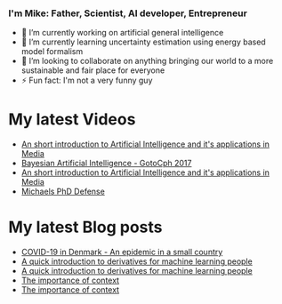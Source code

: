 ### I'm Mike: Father, Scientist, AI developer, Entrepreneur

- 🔭 I’m currently working on artificial general intelligence
- 🌱 I’m currently learning uncertainty estimation using energy based model formalism
- 👯 I’m looking to collaborate on anything bringing our world to a more sustainable and fair place for everyone
- ⚡ Fun fact: I'm not a very funny guy

# My latest Videos
<!-- YOUTUBE:START -->
- [An short introduction to Artificial Intelligence and it's applications in Media](https://www.youtube.com/watch?v=9YZ5c3dOmgQ)
- [Bayesian Artificial Intelligence - GotoCph 2017](https://www.youtube.com/watch?v=_GazRDpv0uI)
- [An short introduction to Artificial Intelligence and it's applications in Media](https://www.youtube.com/watch?v=C1ZonnlRkAY)
- [Michaels PhD Defense](https://www.youtube.com/watch?v=EUTZKMPFn9I)
<!-- YOUTUBE:END -->

# My latest Blog posts
<!-- BLOG-POST-LIST:START -->
- [COVID-19 in Denmark - An epidemic in a small country](https://doktormike.gitlab.io/post/covid-19/)
- [A quick introduction to derivatives for machine learning people](/math/derivatives/machine/learning/ai/ml/2018/02/09/A-quick-introduction-to-derivatives-for-machine-learning-people.html)
- [A quick introduction to derivatives for machine learning people](https://doktormike.gitlab.io/post/derivative-18/)
- [The importance of context](/2018/02/01/The-importance-of-context.html)
- [The importance of context](https://doktormike.gitlab.io/post/2018-2-1-the-importance-of-context/)
<!-- BLOG-POST-LIST:END -->
